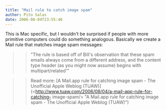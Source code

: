 ```yaml
---
title: "Mail rule to catch image spam"
author: Pito Salas
date: 2006-08-04T23:55:46
---
```


This is Mac specific, but I wouldn't be surprised if people with more
primitive computers could do something analogous. Basically we create a Mail
rule that matches image spam messages:

>>

>> "The rule is based off of Bill's observation that these spam emails always
come from a different address, and the content type header (as you might now
assume) begins with multipart/related'"

>>

>> Read more: [A Mail.app rule for catching image spam - The Unofficial Apple
Weblog (TUAW)](<http://www.tuaw.com/2006/08/04/a-mail-app-rule-for-catching-
image-spam/> "A Mail.app rule for catching image spam - The Unofficial Apple
Weblog \(TUAW\)")


